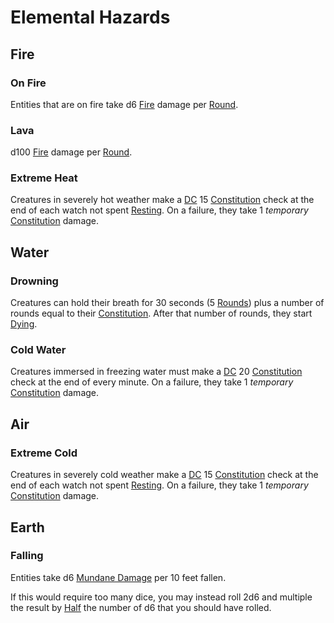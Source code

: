 # Elemental Hazards

## Fire

### On Fire

Entities that are on fire take d6 [Fire](../Combat/Damage%20Types/Fire.md) damage per [Round](../Core%20Procedures/Round.md).

### Lava

d100 [Fire](../Combat/Damage%20Types/Fire.md) damage per [Round](../Core%20Procedures/Round.md).

### Extreme Heat

Creatures in severely hot weather make a [DC](../Core%20Procedures/DC.md) 15 [Constitution](../../Player%20Characters/The%20Ability%20Scores/Constitution.md) check at the end of each watch not spent [Resting](../Core%20Procedures/Resting.md). On a failure, they take 1 *temporary* [Constitution](../../Player%20Characters/The%20Ability%20Scores/Constitution.md) damage.

## Water

### Drowning

Creatures can hold their breath for 30 seconds (5 [Rounds](../Core%20Procedures/Round.md)) plus a number of rounds equal to their [Constitution](../../Player%20Characters/The%20Ability%20Scores/Constitution.md). After that number of rounds, they start [Dying](../Conditions/Dying.md).

### Cold Water

Creatures immersed in freezing water must make a [DC](../Core%20Procedures/DC.md) 20 [Constitution](../../Player%20Characters/The%20Ability%20Scores/Constitution.md) check at the end of every minute. On a failure, they take 1 *temporary* [Constitution](../../Player%20Characters/The%20Ability%20Scores/Constitution.md) damage.

## Air

### Extreme Cold

Creatures in severely cold weather make a [DC](../Core%20Procedures/DC.md) 15 [Constitution](../../Player%20Characters/The%20Ability%20Scores/Constitution.md) check at the end of each watch not spent [Resting](../Core%20Procedures/Resting.md). On a failure, they take 1 *temporary* [Constitution](../../Player%20Characters/The%20Ability%20Scores/Constitution.md) damage.

## Earth

### Falling

Entities take d6 [Mundane Damage](../Combat/Damage%20Types/Mundane%20Damage.md) per 10 feet fallen.

If this would require too many dice, you may instead roll 2d6 and multiple the result by [Half](../Core%20Procedures/Half.md) the number of d6 that you should have rolled.
